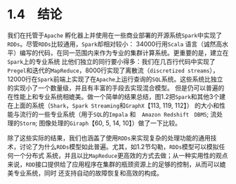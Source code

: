 # 1.4　结论

我们在托管于`Apache` 孵化器上并使用在一些商业部署的开源系统`Spark`中实现了`RDDs`。尽管`RDDs`比较通用，`Spark`却相对较小：
34000行用`Scala` 语言（诚然高水平）编写的代码，在同一范围内来作为专业的集群计算系统。更重要的是，建立在`Spark`上的专业系统
比他们独立的同行要小得多：我们在几百行代码中实现了`Pregel`和迭代的`MapReduce`，8000行实现了离散流（`discretized streams`），
12000行在`Spark`前端上实现了在`Apache`上运行查询的`SQL`系统。这些系统比独立的实现小了一个数量级，并且有丰富的手段去实现混合模型。
但是仍可以普遍的在性能上和专业系统相媲美。做一个简单的结果总结，图1.2把`Spark`和其他3个建在上面的系统（`Shark`，`Spark Streaming`和`GraphX`【113, 119, 112】）
的大小和性能与流行的一些专业系统（用于`SQL`的`Impala` 和　`Amazon Redshift　DBMS`; 流处理的`Storm`; 图像处理的`Giraph`【60, 5, 14, 10】）做了一下比较。

除了这些实际的结果，我们也涵盖了使用`RDDs`来实现复杂的处理功能的通用技术，讨论了为什么`RDDs`模型如此普遍。尤其，如1.2节勾勒，`RDDs`模型可以模拟任何一个分布式
系统，并且以比`MapReduce`更高效的方式去做；从一种实用性的观点来说，`RDD`接口提供给了应用程序在集群的瓶颈资源上的足够的控制，从而可以媲美专业系统，同时
还支持自动的故障恢复和高效的构成。
